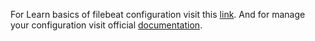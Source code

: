 For Learn basics of filebeat configuration visit this [link](https://coralogix.com/blog/filebeat-configuration-best-practices-tutorial/).
And for manage your configuration visit official [documentation](https://www.elastic.co/guide/en/beats/filebeat/current/configuring-howto-filebeat.html).